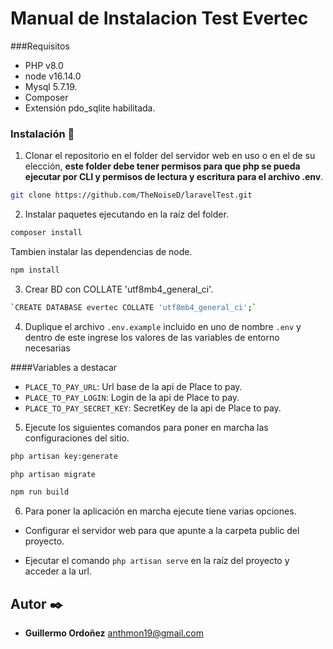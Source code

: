 # Manual de Instalacion Test Evertec

###Requisitos

- PHP v8.0
- node v16.14.0
- Mysql 5.7.19.
- Composer
- Extensión pdo_sqlite habilitada.

### Instalación 🔧
1. Clonar el repositorio en el folder del servidor web en uso o en el de su elección, **este folder debe tener permisos para que php se pueda ejecutar por CLI y permisos de lectura y escritura para el archivo .env**.

```sh 
git clone https://github.com/TheNoiseD/laravelTest.git 
```

2. Instalar paquetes ejecutando en la raíz del folder.

```sh 
composer install
```
Tambien instalar las dependencias de node.
```sh
npm install
```
3. Crear BD con COLLATE 'utf8mb4_general_ci'.

```sh 
`CREATE DATABASE evertec COLLATE 'utf8mb4_general_ci';`
```

4. Duplique el archivo `.env.example` incluido en uno de nombre `.env` y dentro de este ingrese los valores de las variables de entorno necesarias

####Variables a destacar
- `PLACE_TO_PAY_URL`: Url base de la api de Place to pay.
- `PLACE_TO_PAY_LOGIN`: Login de la api de Place to pay.
- `PLACE_TO_PAY_SECRET_KEY`: SecretKey de la api de Place to pay.

5. Ejecute los siguientes comandos para poner en marcha las configuraciones del sitio.

```sh
php artisan key:generate
``` 
```sh
php artisan migrate
```
```sh
npm run build
```
6. Para poner la aplicación en marcha ejecute tiene varias opciones.

- Configurar el servidor web para que apunte a la carpeta public del proyecto.

- Ejecutar el comando `php artisan serve` en la raíz del proyecto y acceder a la url.

## Autor ✒️

* **Guillermo Ordoñez** [anthmon19@gmail.com](mailto:anthmon19@gmail.com)
